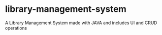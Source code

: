# library-management-system
A Library Management System made with JAVA and includes UI and CRUD operations
